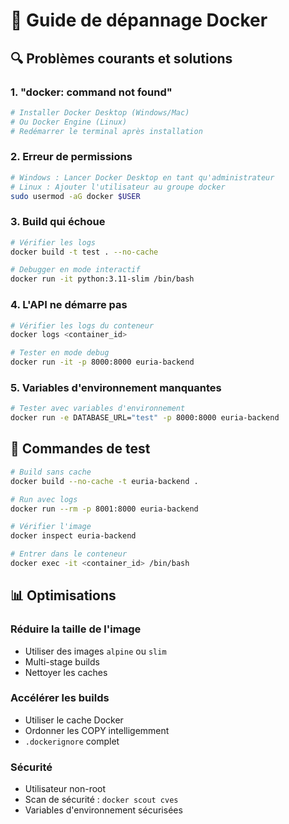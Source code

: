 # 🐳 Guide de dépannage Docker

## 🔍 Problèmes courants et solutions

### 1. "docker: command not found"
```bash
# Installer Docker Desktop (Windows/Mac)
# Ou Docker Engine (Linux)
# Redémarrer le terminal après installation
```

### 2. Erreur de permissions
```bash
# Windows : Lancer Docker Desktop en tant qu'administrateur
# Linux : Ajouter l'utilisateur au groupe docker
sudo usermod -aG docker $USER
```

### 3. Build qui échoue
```bash
# Vérifier les logs
docker build -t test . --no-cache

# Debugger en mode interactif
docker run -it python:3.11-slim /bin/bash
```

### 4. L'API ne démarre pas
```bash
# Vérifier les logs du conteneur
docker logs <container_id>

# Tester en mode debug
docker run -it -p 8000:8000 euria-backend
```

### 5. Variables d'environnement manquantes
```bash
# Tester avec variables d'environnement
docker run -e DATABASE_URL="test" -p 8000:8000 euria-backend
```

## 🧪 Commandes de test

```bash
# Build sans cache
docker build --no-cache -t euria-backend .

# Run avec logs
docker run --rm -p 8001:8000 euria-backend

# Vérifier l'image
docker inspect euria-backend

# Entrer dans le conteneur
docker exec -it <container_id> /bin/bash
```

## 📊 Optimisations

### Réduire la taille de l'image
- Utiliser des images `alpine` ou `slim`
- Multi-stage builds
- Nettoyer les caches

### Accélérer les builds
- Utiliser le cache Docker
- Ordonner les COPY intelligemment
- `.dockerignore` complet

### Sécurité
- Utilisateur non-root
- Scan de sécurité : `docker scout cves`
- Variables d'environnement sécurisées
